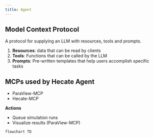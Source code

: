 ```yaml
---
title: Agent
---
```


## Model Context Protocol
A protocol for supplying an LLM with resources, tools and prompts.

1. **Resources**: data that can be read by clients
2. **Tools**: Functions that can be called by the LLM
3. **Prompts**: Pre-written templates that help users accomplish specific tasks

## MCPs used by Hecate Agent
- ParaView-MCP
- Hecate-MCP

**Actions**
- Queue simulation runs
- Visualize results (ParaView-MCP)


```mermaid
flowchart TD

```
